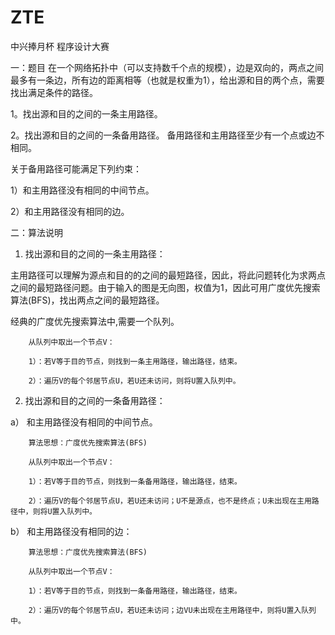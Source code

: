 ZTE
===

中兴捧月杯 程序设计大赛

一：题目
在一个网络拓扑中（可以支持数千个点的规模），边是双向的，两点之间最多有一条边，所有边的距离相等（也就是权重为1），给出源和目的两个点，需要找出满足条件的路径。

1。找出源和目的之间的一条主用路径。

2。找出源和目的之间的一条备用路径。 备用路径和主用路径至少有一个点或边不相同。

 关于备用路径可能满足下列约束：
 
 1）和主用路径没有相同的中间节点。
 
 2）和主用路径没有相同的边。
 
二：算法说明

1.	找出源和目的之间的一条主用路径：

   主用路径可以理解为源点和目的的之间的最短路径，因此，将此问题转化为求两点之间的最短路径问题。由于输入的图是无向图，权值为1，因此可用广度优先搜索算法(BFS)，找出两点之间的最短路径。
   
   经典的广度优先搜索算法中,需要一个队列。
   
        从队列中取出一个节点V： 
        
        1）：若V等于目的节点，则找到一条主用路径，输出路径，结束。
        
        2）：遍历V的每个邻居节点U，若U还未访问，则将U置入队列中。


2.	找出源和目的之间的一条备用路径：

   a）	和主用路径没有相同的中间节点。

        算法思想：广度优先搜索算法(BFS)
        
        从队列中取出一个节点V：
        
        1）：若V等于目的节点，则找到一条备用路径，输出路径，结束。
        
        2）：遍历V的每个邻居节点U，若U还未访问；U不是源点，也不是终点；U未出现在主用路径中，则将U置入队列中。

   b）	和主用路径没有相同的边：

        算法思想：广度优先搜索算法(BFS)
        
        从队列中取出一个节点V：
        
        1）：若V等于目的节点，则找到一条备用路径，输出路径，结束。
        
        2）：遍历V的每个邻居节点U，若U还未访问；边VU未出现在主用路径中，则将U置入队列中。


